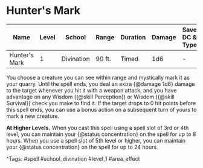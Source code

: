 # Hunter's Mark

| Name | Level | School | Range | Duration | Damage | Save DC & Type |
|------|-------|--------|-------|----------|--------|----------------|
| Hunter's Mark | 1 | Divination | 90 ft. | Timed | 1d6 | - |

You choose a creature you can see within range and mystically mark it as your quarry. Until the spell ends, you deal an extra {@damage 1d6} damage to the target whenever you hit it with a weapon attack, and you have advantage on any Wisdom ({@skill Perception}) or Wisdom ({@skill Survival}) check you make to find it. If the target drops to 0 hit points before this spell ends, you can use a bonus action on a subsequent turn of yours to mark a new creature.

**At Higher Levels.** When you cast this spell using a spell slot of 3rd or 4th level, you can maintain your {@status concentration} on the spell for up to 8 hours. When you use a spell slot of 5th level or higher, you can maintain your {@status concentration} on the spell for up to 24 hours.

^Tags: #spell #school_divination #level_1 #area_effect